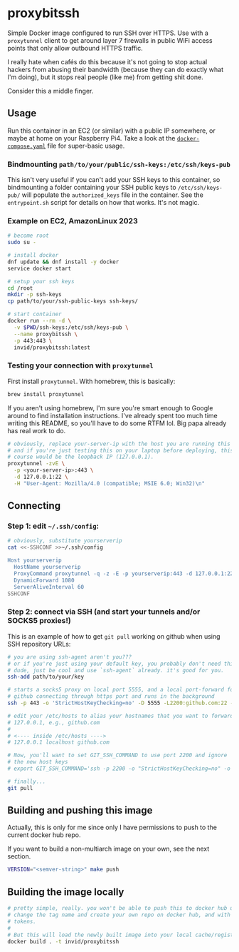 # proxybitssh

Simple Docker image configured to run SSH over HTTPS. Use with a `proxytunnel` client to get around layer 7 firewalls in public WiFi access points that only allow outbound HTTPS traffic.

I really hate when cafés do this because it's not going to stop actual hackers from abusing their bandwidth (because they can do exactly what I'm doing), but it stops real people (like me) from getting shit done.

Consider this a middle finger.

## Usage

Run this container in an EC2 (or similar) with a public IP somewhere, or maybe at home on your Raspberry Pi4. Take a look at the [`docker-compose.yaml`](./docker-compose.yaml) file for super-basic usage.

### Bindmounting `path/to/your/public/ssh-keys:/etc/ssh/keys-pub`

This isn't very useful if you can't add your SSH keys to this container, so bindmounting a folder containing your SSH public keys to `/etc/ssh/keys-pub/` will populate the `authorized_keys` file in the container. See the `entrypoint.sh` script for details on how that works. It's not magic.

### Example on EC2, AmazonLinux 2023

```bash
# become root
sudo su -

# install docker
dnf update && dnf install -y docker
service docker start

# setup your ssh keys
cd /root
mkdir -p ssh-keys
cp path/to/your/ssh-public-keys ssh-keys/

# start container
docker run --rm -d \
  -v $PWD/ssh-keys:/etc/ssh/keys-pub \
  --name proxybitssh \
  -p 443:443 \
  invid/proxybitssh:latest
```

### Testing your connection with `proxytunnel`

First install `proxytunnel`. With homebrew, this is basically:

```bash
brew install proxytunnel
```

If you aren't using homebrew, I'm sure you're smart enough to Google around to find installation instructions. I've already spent too much time writing this README, so you'll have to do some RTFM lol. Big papa already has real work to do.

```bash
# obviously, replace your-server-ip with the host you are running this on
# and if you're just testing this on your laptop before deploying, this this of
# course would be the loopback IP (127.0.0.1).
proxytunnel -zvE \
  -p <your-server-ip>:443 \
  -d 127.0.0.1:22 \
  -H "User-Agent: Mozilla/4.0 (compatible; MSIE 6.0; Win32)\n"
```

## Connecting

### Step 1: edit `~/.ssh/config`:

```bash
# obviously, substitute yourserverip
cat <<-SSHCONF >>~/.ssh/config

Host yourserverip
  HostName yourserverip
  ProxyCommand proxytunnel -q -z -E -p yourserverip:443 -d 127.0.0.1:22
  DynamicForward 1080
  ServerAliveInterval 60
SSHCONF
```
### Step 2: connect via SSH (and start your tunnels and/or SOCKS5 proxies!)

This is an example of how to get `git pull` working on github when using SSH repository URLs:

```bash
# you are using ssh-agent aren't you???
# or if you're just using your default key, you probably don't need this, but
# dude, just be cool and use `ssh-agent` already. it's good for you.
ssh-add path/to/your/key

# starts a socks5 proxy on local port 5555, and a local port-forward for
# github connecting through https port and runs in the background
ssh -p 443 -o 'StrictHostKeyChecking=no' -D 5555 -L2200:github.com:22 -fNT tunnel@yourserverip

# edit your /etc/hosts to alias your hostnames that you want to forward as
# 127.0.0.1, e.g., github.com
#
# <---- inside /etc/hosts ---->
# 127.0.0.1 localhost github.com

# Now, you'll want to set GIT_SSH_COMMAND to use port 2200 and ignore
# the new host keys
# export GIT_SSH_COMMAND='ssh -p 2200 -o "StrictHostKeyChecking=no" -o "UserKnownHostsFile=/dev/null"'

# finally...
git pull
```

## Building and pushing this image

Actually, this is only for me since only I have permissions to push to the current docker hub repo.

If you want to build a non-multiarch image on your own, see the next section.

```bash
VERSION="<semver-string>" make push
```

## Building the image locally

```bash
# pretty simple, really. you won't be able to push this to docker hub unless you
# change the tag name and create your own repo on docker hub, and with your own
# tokens.
#
# But this will load the newly built image into your local cache/registry.
docker build . -t invid/proxybitssh
```
